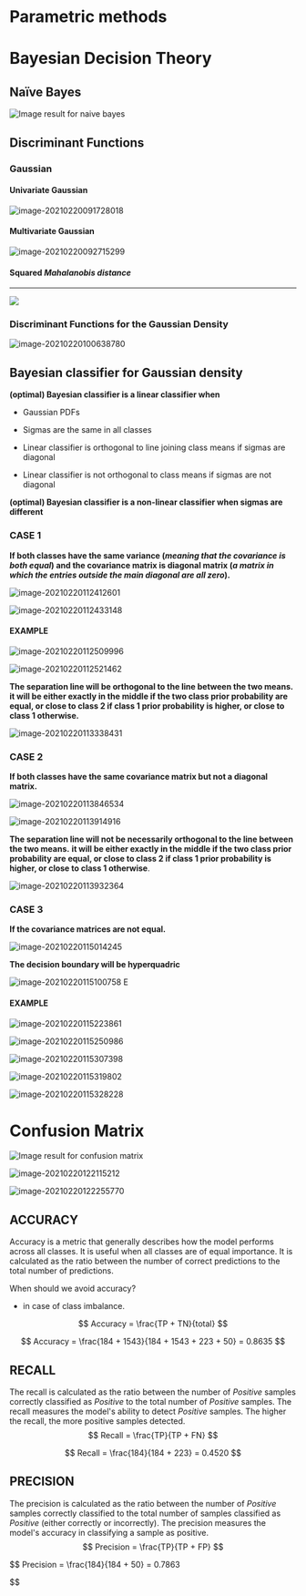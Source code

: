 



# Parametric methods

# Bayesian Decision Theory

## Naïve Bayes

![Image result for naive bayes](https://uc-r.github.io/public/images/analytics/naive_bayes/naive_bayes_icon.png)

## Discriminant Functions

### Gaussian

#### Univariate Gaussian

![image-20210220091728018](https://github.com/RanaHabib00/studium-summaria/blob/main/Theoretical%20Foundations%20of%20Machine%20Learning/screenshots/image-20210220092715299.png)

#### Multivariate Gaussian



![image-20210220092715299](https://github.com/RanaHabib00/studium-summaria/blob/main/Theoretical%20Foundations%20of%20Machine%20Learning/screenshots/image-20210220092715299.png)

#### Squared *Mahalanobis distance* 

****

<img src="https://latex.codecogs.com/gif.latex?R^2 = (x − µ)^T Σ^{-1} (x − µ)" />

### Discriminant Functions for the Gaussian Density

![image-20210220100638780](https://github.com/RanaHabib00/studium-summaria/blob/main/Theoretical%20Foundations%20of%20Machine%20Learning/screenshots/image-20210220100638780.png)

## Bayesian classifier for Gaussian density

**(optimal) Bayesian classifier is a linear classifier when** 

- Gaussian PDFs

- Sigmas are the same in all classes

- Linear classifier is orthogonal to line joining class means if sigmas are diagonal

- Linear classifier is not orthogonal to class means if sigmas are not diagonal

**(optimal) Bayesian classifier is a non-linear classifier when sigmas are different**

### CASE 1

**If both classes have the same variance (*meaning that the covariance is both equal*) and the covariance matrix is diagonal matrix (*a matrix in which the entries outside the main diagonal are all zero*).**

![image-20210220112412601](https://github.com/RanaHabib00/studium-summaria/blob/main/Theoretical%20Foundations%20of%20Machine%20Learning/screenshots/image-20210220112412601.png)

![image-20210220112433148](https://github.com/RanaHabib00/studium-summaria/blob/main/Theoretical%20Foundations%20of%20Machine%20Learning/screenshots/image-20210220112433148.png)

#### **EXAMPLE**

![image-20210220112509996](https://github.com/RanaHabib00/studium-summaria/blob/main/Theoretical%20Foundations%20of%20Machine%20Learning/screenshots/image-20210220112509996.png)

![image-20210220112521462](https://github.com/RanaHabib00/studium-summaria/blob/main/Theoretical%20Foundations%20of%20Machine%20Learning/screenshots/image-20210220112521462.png)

**The separation line will be orthogonal to the line between the two means. it will be either exactly in the middle if the two class prior probability are equal, or close to class 2 if class 1 prior probability is higher, or close to class 1 otherwise.**

![image-20210220113338431](https://github.com/RanaHabib00/studium-summaria/blob/main/Theoretical%20Foundations%20of%20Machine%20Learning/screenshots/image-20210220113338431.png)

### CASE 2

**If both classes have the same covariance matrix but not a diagonal matrix.**

![image-20210220113846534](https://github.com/RanaHabib00/studium-summaria/blob/main/Theoretical%20Foundations%20of%20Machine%20Learning/screenshots/image-20210220113846534.png)

![image-20210220113914916](https://github.com/RanaHabib00/studium-summaria/blob/main/Theoretical%20Foundations%20of%20Machine%20Learning/screenshots/image-20210220113914916.png)

**The separation line will not be necessarily orthogonal to the line between the two means.**  **it will be either exactly in the middle if the two class prior probability are equal, or close to class 2 if class 1 prior probability is higher, or close to class 1 otherwise**.

![image-20210220113932364](https://github.com/RanaHabib00/studium-summaria/blob/main/Theoretical%20Foundations%20of%20Machine%20Learning/screenshots/image-20210220113932364.png)

### CASE 3

**If the covariance matrices are not equal.**

![image-20210220115014245](https://github.com/RanaHabib00/studium-summaria/blob/main/Theoretical%20Foundations%20of%20Machine%20Learning/screenshots/image-20210220115014245.png)

**The decision boundary will be hyperquadric**

![image-20210220115100758](https://github.com/RanaHabib00/studium-summaria/blob/main/Theoretical%20Foundations%20of%20Machine%20Learning/screenshots/image-20210220115100758.png) E

#### **EXAMPLE**

![image-20210220115223861](https://github.com/RanaHabib00/studium-summaria/blob/main/Theoretical%20Foundations%20of%20Machine%20Learning/screenshots/image-20210220115223861.png)

![image-20210220115250986](https://github.com/RanaHabib00/studium-summaria/blob/main/Theoretical%20Foundations%20of%20Machine%20Learning/screenshots/image-20210220115250986.png)

![image-20210220115307398](https://github.com/RanaHabib00/studium-summaria/blob/main/Theoretical%20Foundations%20of%20Machine%20Learning/screenshots/image-20210220115307398.png)

![image-20210220115319802](https://github.com/RanaHabib00/studium-summaria/blob/main/Theoretical%20Foundations%20of%20Machine%20Learning/screenshots/image-20210220115319802.png)

![image-20210220115328228](https://github.com/RanaHabib00/studium-summaria/blob/main/Theoretical%20Foundations%20of%20Machine%20Learning/screenshots/image-20210220115328228.png)

# Confusion Matrix

![Image result for confusion matrix](https://miro.medium.com/max/1854/1*uR09zTlPgIj5PvMYJZScVg.png)

![image-20210220122115212](https://github.com/RanaHabib00/studium-summaria/blob/main/Theoretical%20Foundations%20of%20Machine%20Learning/screenshots/image-20210220122115212.png)

![image-20210220122255770](https://github.com/RanaHabib00/studium-summaria/blob/main/Theoretical%20Foundations%20of%20Machine%20Learning/screenshots/image-20210220122255770.png)



## **ACCURACY**

Accuracy is a metric that generally describes how the model performs across all classes. It is useful when all classes are of equal importance. It is calculated as the ratio between the number of correct predictions to the total number of predictions.

When should we avoid accuracy?

- in case of class imbalance.

$$
Accuracy = \frac{TP + TN}{total}
$$


$$
Accuracy = \frac{184 + 1543}{184 + 1543 + 223 + 50} = 0.8635
$$

## **RECALL**

The recall is calculated as the ratio between the number of *Positive* samples correctly classified as *Positive* to the total number of *Positive* samples. The recall measures the model's ability to detect *Positive* samples. The higher the recall, the more positive samples detected.
$$
Recall = \frac{TP}{TP + FN}
$$

$$
Recall = \frac{184}{184 + 223} = 0.4520
$$

## **PRECISION**

The precision is calculated as the ratio between the number of *Positive* samples correctly classified to the total number of samples classified as *Positive* (either correctly or incorrectly). The precision measures the model's accuracy in classifying a sample as positive.
$$
Precision = \frac{TP}{TP + FP}
$$

$$
Precision = \frac{184}{184 + 50} = 0.7863

$$
